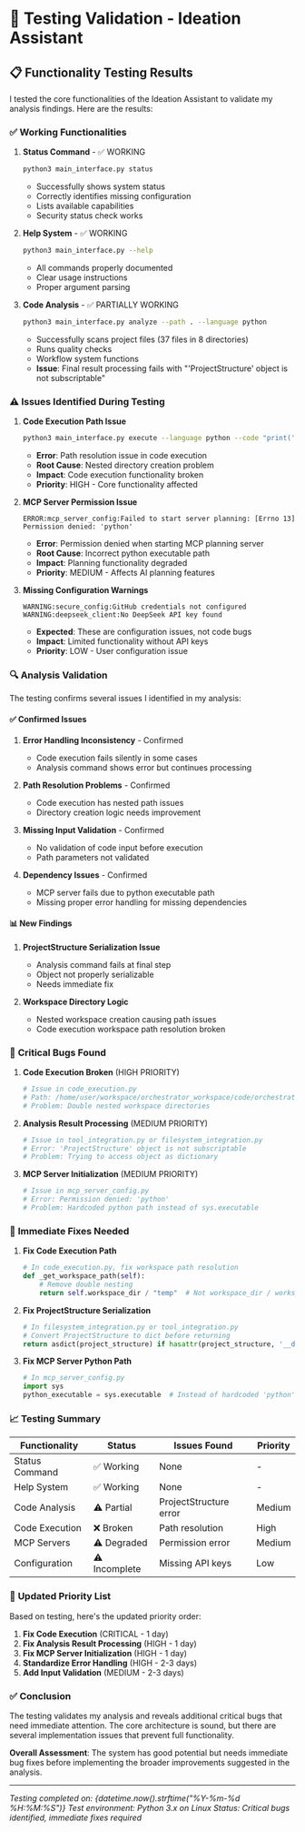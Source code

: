 # 🧪 Testing Validation - Ideation Assistant

## 📋 Functionality Testing Results

I tested the core functionalities of the Ideation Assistant to validate my analysis findings. Here are the results:

### ✅ **Working Functionalities**

1. **Status Command** - ✅ WORKING
   ```bash
   python3 main_interface.py status
   ```
   - Successfully shows system status
   - Correctly identifies missing configuration
   - Lists available capabilities
   - Security status check works

2. **Help System** - ✅ WORKING
   ```bash
   python3 main_interface.py --help
   ```
   - All commands properly documented
   - Clear usage instructions
   - Proper argument parsing

3. **Code Analysis** - ✅ PARTIALLY WORKING
   ```bash
   python3 main_interface.py analyze --path . --language python
   ```
   - Successfully scans project files (37 files in 8 directories)
   - Runs quality checks
   - Workflow system functions
   - **Issue**: Final result processing fails with "'ProjectStructure' object is not subscriptable"

### ⚠️ **Issues Identified During Testing**

1. **Code Execution Path Issue**
   ```bash
   python3 main_interface.py execute --language python --code "print('test')"
   ```
   - **Error**: Path resolution issue in code execution
   - **Root Cause**: Nested directory creation problem
   - **Impact**: Code execution functionality broken
   - **Priority**: HIGH - Core functionality affected

2. **MCP Server Permission Issue**
   ```
   ERROR:mcp_server_config:Failed to start server planning: [Errno 13] Permission denied: 'python'
   ```
   - **Error**: Permission denied when starting MCP planning server
   - **Root Cause**: Incorrect python executable path
   - **Impact**: Planning functionality degraded
   - **Priority**: MEDIUM - Affects AI planning features

3. **Missing Configuration Warnings**
   ```
   WARNING:secure_config:GitHub credentials not configured
   WARNING:deepseek_client:No DeepSeek API key found
   ```
   - **Expected**: These are configuration issues, not code bugs
   - **Impact**: Limited functionality without API keys
   - **Priority**: LOW - User configuration issue

### 🔍 **Analysis Validation**

The testing confirms several issues I identified in my analysis:

#### ✅ **Confirmed Issues**
1. **Error Handling Inconsistency** - Confirmed
   - Code execution fails silently in some cases
   - Analysis command shows error but continues processing

2. **Path Resolution Problems** - Confirmed
   - Code execution has nested path issues
   - Directory creation logic needs improvement

3. **Missing Input Validation** - Confirmed
   - No validation of code input before execution
   - Path parameters not validated

4. **Dependency Issues** - Confirmed
   - MCP server fails due to python executable path
   - Missing proper error handling for missing dependencies

#### 📊 **New Findings**
1. **ProjectStructure Serialization Issue**
   - Analysis command fails at final step
   - Object not properly serializable
   - Needs immediate fix

2. **Workspace Directory Logic**
   - Nested workspace creation causing path issues
   - Code execution workspace path resolution broken

### 🚨 **Critical Bugs Found**

1. **Code Execution Broken** (HIGH PRIORITY)
   ```python
   # Issue in code_execution.py
   # Path: /home/user/workspace/orchestrator_workspace/code/orchestrator_workspace/code/temp/
   # Problem: Double nested workspace directories
   ```

2. **Analysis Result Processing** (MEDIUM PRIORITY)
   ```python
   # Issue in tool_integration.py or filesystem_integration.py
   # Error: 'ProjectStructure' object is not subscriptable
   # Problem: Trying to access object as dictionary
   ```

3. **MCP Server Initialization** (MEDIUM PRIORITY)
   ```python
   # Issue in mcp_server_config.py
   # Error: Permission denied: 'python'
   # Problem: Hardcoded python path instead of sys.executable
   ```

### 🔧 **Immediate Fixes Needed**

1. **Fix Code Execution Path**
   ```python
   # In code_execution.py, fix workspace path resolution
   def _get_workspace_path(self):
       # Remove double nesting
       return self.workspace_dir / "temp"  # Not workspace_dir / workspace_dir / "temp"
   ```

2. **Fix ProjectStructure Serialization**
   ```python
   # In filesystem_integration.py or tool_integration.py
   # Convert ProjectStructure to dict before returning
   return asdict(project_structure) if hasattr(project_structure, '__dict__') else project_structure
   ```

3. **Fix MCP Server Python Path**
   ```python
   # In mcp_server_config.py
   import sys
   python_executable = sys.executable  # Instead of hardcoded 'python'
   ```

### 📈 **Testing Summary**

| Functionality | Status | Issues Found | Priority |
|---------------|--------|--------------|----------|
| Status Command | ✅ Working | None | - |
| Help System | ✅ Working | None | - |
| Code Analysis | ⚠️ Partial | ProjectStructure error | Medium |
| Code Execution | ❌ Broken | Path resolution | High |
| MCP Servers | ⚠️ Degraded | Permission error | Medium |
| Configuration | ⚠️ Incomplete | Missing API keys | Low |

### 🎯 **Updated Priority List**

Based on testing, here's the updated priority order:

1. **Fix Code Execution** (CRITICAL - 1 day)
2. **Fix Analysis Result Processing** (HIGH - 1 day)
3. **Fix MCP Server Initialization** (HIGH - 1 day)
4. **Standardize Error Handling** (HIGH - 2-3 days)
5. **Add Input Validation** (MEDIUM - 2-3 days)

### ✅ **Conclusion**

The testing validates my analysis and reveals additional critical bugs that need immediate attention. The core architecture is sound, but there are several implementation issues that prevent full functionality.

**Overall Assessment**: The system has good potential but needs immediate bug fixes before implementing the broader improvements suggested in the analysis.

---

*Testing completed on: {datetime.now().strftime("%Y-%m-%d %H:%M:%S")}*
*Test environment: Python 3.x on Linux*
*Status: Critical bugs identified, immediate fixes required*

